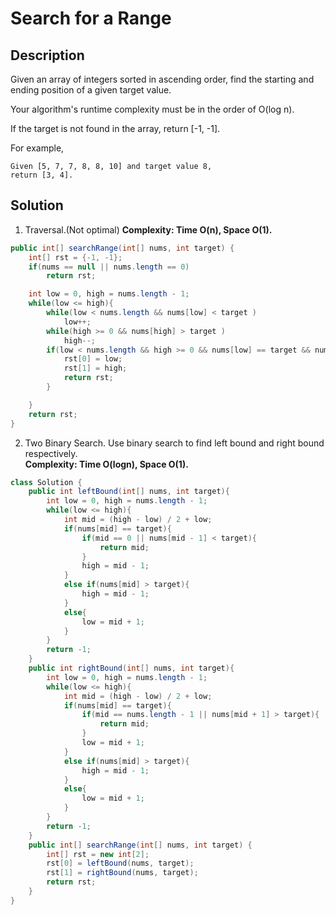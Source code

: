 # Search for a Range
## Description
Given an array of integers sorted in ascending order, find the starting and ending position of a given target value.  

Your algorithm's runtime complexity must be in the order of O(log n).  

If the target is not found in the array, return [-1, -1].  

For example,  
```
Given [5, 7, 7, 8, 8, 10] and target value 8,
return [3, 4].
```
## Solution
1. Traversal.(Not optimal)
**Complexity: Time O(n), Space O(1).**
```java
public int[] searchRange(int[] nums, int target) {
    int[] rst = {-1, -1};
    if(nums == null || nums.length == 0)
        return rst;

    int low = 0, high = nums.length - 1;
    while(low <= high){
        while(low < nums.length && nums[low] < target )
            low++;
        while(high >= 0 && nums[high] > target )
            high--;
        if(low < nums.length && high >= 0 && nums[low] == target && nums[high] == target){
            rst[0] = low;
            rst[1] = high;
            return rst;
        }

    }
    return rst;
}
```
2. Two Binary Search.
Use binary search to find left bound and right bound respectively.  
**Complexity: Time O(logn), Space O(1).**
```java
class Solution {
    public int leftBound(int[] nums, int target){
        int low = 0, high = nums.length - 1;
        while(low <= high){
            int mid = (high - low) / 2 + low;
            if(nums[mid] == target){
                if(mid == 0 || nums[mid - 1] < target){
                    return mid;
                }
                high = mid - 1;
            }
            else if(nums[mid] > target){
                high = mid - 1;
            }
            else{
                low = mid + 1;
            }
        }
        return -1;
    }
    public int rightBound(int[] nums, int target){
        int low = 0, high = nums.length - 1;
        while(low <= high){
            int mid = (high - low) / 2 + low;
            if(nums[mid] == target){
                if(mid == nums.length - 1 || nums[mid + 1] > target){
                    return mid;
                }
                low = mid + 1;
            }
            else if(nums[mid] > target){
                high = mid - 1;
            }
            else{
                low = mid + 1;
            }
        }
        return -1;
    }
    public int[] searchRange(int[] nums, int target) {   
        int[] rst = new int[2];
        rst[0] = leftBound(nums, target);
        rst[1] = rightBound(nums, target);
        return rst;
    }
}
```
